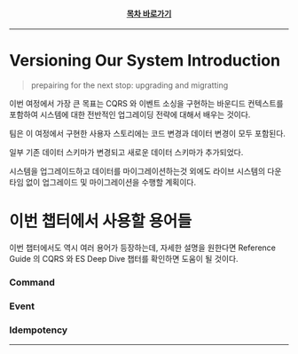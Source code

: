 <div align="center">

#### [목차 바로가기](https://github.com/dhslrl321/cqrs-journey-guide-korean/blob/master/Table%20of%20Contents.md)

</div>

---

# Versioning Our System Introduction

> prepairing for the next stop: upgrading and migratting

이번 여정에서 가장 큰 목표는 CQRS 와 이벤트 소싱을 구현하는 바운디드 컨텍스트를 포함하여 시스템에 대한 전반적인 업그레이딩 전략에 대해서 배우는 것이다.

팀은 이 여정에서 구현한 사용자 스토리에는 코드 변경과 데이터 변경이 모두 포함된다.

일부 기존 데이터 스키마가 변경되고 새로운 데이터 스키마가 추가되었다.

시스템을 업그레이드하고 데이터를 마이그레이션하는것 외에도 라이브 시스템의 다운타임 없이 업그레이드 및 마이그레이션을 수행할 계획이다.

# 이번 챕터에서 사용할 용어들

이번 챕터에서도 역시 여러 용어가 등장하는데, 자세한 설명을 원한다면 Reference Guide 의 CQRS 와 ES Deep Dive 챕터를 확인하면 도움이 될 것이다.

### Command

### Event

### Idempotency

---
